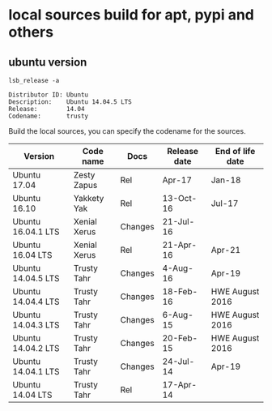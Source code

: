 # local sources build for apt, pypi and others
## ubuntu version
`lsb_release -a`
```
Distributor ID: Ubuntu
Description:    Ubuntu 14.04.5 LTS
Release:        14.04
Codename:       trusty
```
Build the local sources, you can specify the codename for the sources.

|       Version      | Code   name    | Docs    | Release   date | End   of life date |
|--------------------|----------------|---------|----------------|--------------------|
|       Ubuntu 17.04 | Zesty   Zapus  | Rel     | Apr-17         | Jan-18             |
| Ubuntu 16.10       | Yakkety   Yak  | Rel     | 13-Oct-16      | Jul-17             |
| Ubuntu 16.04.1 LTS | Xenial   Xerus | Changes | 21-Jul-16      | 　                 |
| Ubuntu 16.04 LTS   | Xenial   Xerus | Rel     | 21-Apr-16      | Apr-21             |
| Ubuntu 14.04.5 LTS | Trusty   Tahr  | Changes | 4-Aug-16       | Apr-19             |
| Ubuntu 14.04.4 LTS | Trusty   Tahr  | Changes | 18-Feb-16      | HWE August 2016    |
| Ubuntu 14.04.3 LTS | Trusty   Tahr  | Changes | 6-Aug-15       | HWE August 2016    |
| Ubuntu 14.04.2 LTS | Trusty   Tahr  | Changes | 20-Feb-15      | HWE August 2016    |
| Ubuntu 14.04.1 LTS | Trusty   Tahr  | Changes | 24-Jul-14      | Apr-19             |
| Ubuntu 14.04 LTS   | Trusty   Tahr  | Rel     | 17-Apr-14      | 　                 |
